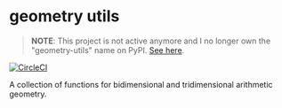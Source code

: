 # geometry utils

> **NOTE**: This project is not active anymore and I no longer own the "geometry-utils" name on PyPI. [See here](https://github.com/ihavenonickname/geometry-utils/issues/3).

[![CircleCI](https://circleci.com/gh/ihavenonickname/geometry-utils.svg?style=svg)](https://circleci.com/gh/ihavenonickname/geometry-utils)

A collection of functions for bidimensional and tridimensional arithmetic geometry.
